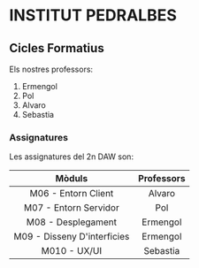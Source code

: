# INSTITUT PEDRALBES

## Cicles Formatius
Els nostres professors:
<ol>
    <li>Ermengol</li>
    <li>Pol</li>
    <li>Alvaro</li>
    <li>Sebastia</li>
</ol>

### Assignatures
Les assignatures del 2n DAW son:

| Mòduls                        | Professors |
|   :----:                      |    :----:  |
| M06 - Entorn Client           | Alvaro     |
| M07 - Entorn Servidor         | Pol        |
| M08 - Desplegament            | Ermengol   |
| M09 - Disseny D'interficies   | Ermengol   |
| M010 - UX/UI                  | Sebastia   |
